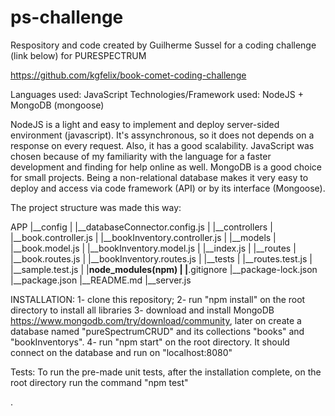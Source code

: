 # ps-challenge

Respository and code created by Guilherme Sussel for a coding challenge (link below) for PURESPECTRUM 

https://github.com/kgfelix/book-comet-coding-challenge


Languages used: JavaScript 
Technologies/Framework used: NodeJS + MongoDB (mongoose)

NodeJS is a light and easy to implement and deploy server-sided environment (javascript). It's assynchronous, so it does not depends on a response on every request. Also, it has a good scalability.
JavaScript was chosen because of my familiarity with the language for a faster development and finding for help online as well.
MongoDB is a good choice for small projects. Being a non-relational database makes it very easy to deploy and access via code framework (API) or by its interface (Mongoose).


The project structure was made this way:

APP
|__config
|   |__databaseConnector.config.js
|
|__controllers
|   |__book.controller.js
|   |__bookInventory.controller.js
|
|__models
|   |__book.model.js
|   |__bookInventory.model.js
|   |__index.js
|
|__routes
|   |__book.routes.js
|   |__bookInventory.routes.js
|
|__tests
|   |__routes.test.js
|   |__sample.test.js
|
|__node_modules(npm)
|
|__.gitignore
|__package-lock.json
|__package.json
|__README.md
|__server.js



INSTALLATION:
1- clone this repository;
2- run "npm install" on the root directory to install all libraries
3- download and install MongoDB https://www.mongodb.com/try/download/community, later on create a database named "pureSpectrumCRUD" and its collections "books" and "bookInventorys".
4- run "npm start" on the root directory.
It should connect on the database and run on "localhost:8080"

Tests:
To run the pre-made unit tests, after the installation complete, on the root directory run the command "npm test"



.